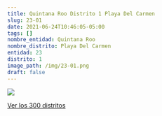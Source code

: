 ```yaml
---
title: Quintana Roo Distrito 1 Playa Del Carmen
slug: 23-01
date: 2021-06-24T10:46:05-05:00
tags: []
nombre_entidad: Quintana Roo
nombre_distrito: Playa Del Carmen
entidad: 23
distrito: 1
image_path: /img/23-01.png
draft: false
---
```


![](/img/23-01.png)

[Ver los 300 distritos](/docs/elecciones-2021)
